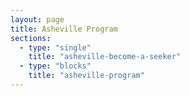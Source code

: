 ```yaml
---
layout: page
title: Asheville Program
sections:
  - type: "single"
    title: "asheville-become-a-seeker"
  - type: "blocks"
    title: "asheville-program"
---
```

